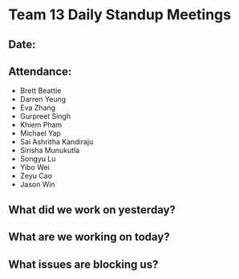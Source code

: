 # Team 13 Daily Standup Meetings
## Date: 
## Attendance:
- Brett Beattie
- Darren Yeung
- Eva Zhang
- Gurpreet Singh
- Khiem Pham
- Michael Yap
- Sai Ashritha Kandiraju
- Sirisha Munukutla
- Songyu Lu
- Yibo Wei
- Zeyu Cao
- Jason Win

## What did we work on yesterday?

## What are we working on today?

## What issues are blocking us?